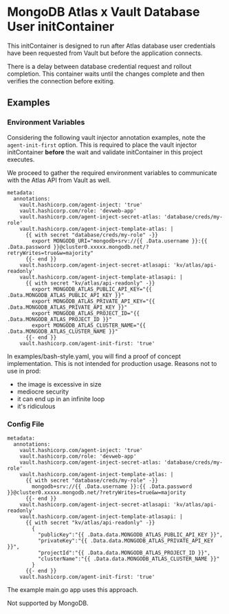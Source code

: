 # MongoDB Atlas x Vault Database User initContainer

This initContainer is designed to run after Atlas database user credentials have been requested from Vault but before the application connects.

There is a delay between database credential request and rollout completion.  This container waits until the changes complete and then verifies the connection before exiting.

## Examples

### Environment Variables

Considering the following vault injector annotation examples, note the `agent-init-first` option.  This is required to place the vault injector initContainer **before** the wait and validate initContainer in this project executes.

We proceed to gather the required environment variables to communicate with the Atlas API from Vault as well.

```
metadata:
  annotations:
    vault.hashicorp.com/agent-inject: 'true'
    vault.hashicorp.com/role: 'devweb-app'
    vault.hashicorp.com/agent-inject-secret-atlas: 'database/creds/my-role'
    vault.hashicorp.com/agent-inject-template-atlas: |
      {{ with secret "database/creds/my-role" -}}
        export MONGODB_URI="mongodb+srv://{{ .Data.username }}:{{ .Data.password }}@cluster0.xxxxx.mongodb.net/?retryWrites=true&w=majority"
      {{- end }}    
    vault.hashicorp.com/agent-inject-secret-atlasapi: 'kv/atlas/api-readonly'
    vault.hashicorp.com/agent-inject-template-atlasapi: |
      {{ with secret "kv/atlas/api-readonly" -}}
        export MONGODB_ATLAS_PUBLIC_API_KEY="{{ .Data.MONGODB_ATLAS_PUBLIC_API_KEY }}"
        export MONGODB_ATLAS_PRIVATE_API_KEY="{{ .Data.MONGODB_ATLAS_PRIVATE_API_KEY }}"
        export MONGODB_ATLAS_PROJECT_ID="{{ .Data.MONGODB_ATLAS_PROJECT_ID }}"
        export MONGODB_ATLAS_CLUSTER_NAME="{{ .Data.MONGODB_ATLAS_CLUSTER_NAME }}"
      {{- end }}
    vault.hashicorp.com/agent-init-first: 'true'
```

In examples/bash-style.yaml, you will find a proof of concept implementation.  This is not intended for production usage.
Reasons not to use in prod:
- the image is excessive in size
- mediocre security
- it can end up in an infinite loop
- it's ridiculous 

### Config File

```
metadata:
  annotations:
    vault.hashicorp.com/agent-inject: 'true'
    vault.hashicorp.com/role: 'devweb-app'
    vault.hashicorp.com/agent-inject-secret-atlas: 'database/creds/my-role'
    vault.hashicorp.com/agent-inject-template-atlas: |
      {{ with secret "database/creds/my-role" -}}
        mongodb+srv://{{ .Data.username }}:{{ .Data.password }}@cluster0.xxxxx.mongodb.net/?retryWrites=true&w=majority
      {{- end }}    
    vault.hashicorp.com/agent-inject-secret-atlasapi: 'kv/atlas/api-readonly'
    vault.hashicorp.com/agent-inject-template-atlasapi: |
      {{ with secret "kv/atlas/api-readonly" -}}
        {
          "publicKey":"{{ .Data.data.MONGODB_ATLAS_PUBLIC_API_KEY }}",
          "privateKey":"{{ .Data.data.MONGODB_ATLAS_PRIVATE_API_KEY }}",
          "projectId":"{{ .Data.data.MONGODB_ATLAS_PROJECT_ID }}",
          "clusterName":"{{ .Data.data.MONGODB_ATLAS_CLUSTER_NAME }}"
        }
      {{- end }}
    vault.hashicorp.com/agent-init-first: 'true'
```

The example main.go app uses this approach.

Not supported by MongoDB.
